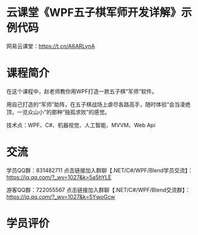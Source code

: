 # 云课堂《WPF五子棋军师开发详解》示例代码
网易云课堂：<a href="https://t.cn/A6ARLynA" target="_blank">https://t.cn/A6ARLynA</a>

# 课程简介

在这个课程中，赵老师教你用WPF打造一款五子棋“军师”软件。

用自己打造的“军师”助阵，在五子棋战场上虐尽各路高手，随时体验“会当凌绝顶，一览众山小”的那种“独孤求败”的感觉。

技术点：WPF、C#、机器视觉、人工智能、MVVM、Web Api

# 交流

学员QQ群：831482711  点击链接加入群聊【.NET/C#/WPF/Blend学员交流】：https://jq.qq.com/?_wv=1027&k=5a5hYLE

游客QQ群：722055567  点击链接加入群聊【.NET/C#/WPF/Blend交流群】：https://jq.qq.com/?_wv=1027&k=5YwoGcw

# 学员评价

